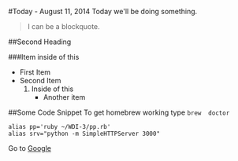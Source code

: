 #Today - August 11, 2014
Today we'll be doing something.
> I can be a blockquote.
	
	
##Second Heading


###Item inside of this

* First Item
* Second Item
	1. Inside of this
		* Another item
		
		
##Some Code Snippet
To get homebrew working type `brew	doctor`

```
alias pp='ruby ~/WDI-3/pp.rb'
alias srv="python -m SimpleHTTPServer 3000"

```
Go to [Google](http://www.google.com)
